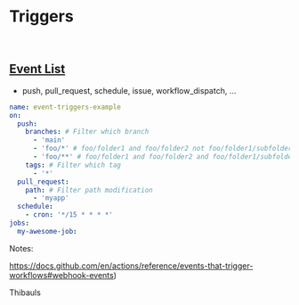 <!-- .slide: class="with-code" -->
# Triggers

<br>

## [Event List](https://docs.github.com/en/actions/using-workflows/events-that-trigger-workflows)
* push, pull_request, schedule, issue, workflow_dispatch, ...

```yaml
name: event-triggers-example
on:
  push:
    branches: # Filter which branch
      - 'main'
      - 'foo/*' # foo/folder1 and foo/folder2 not foo/folder1/subfolder1
      - 'foo/**' # foo/folder1 and foo/folder2 and foo/folder1/subfolder1
    tags: # Filter which tag
      - '*'
  pull_request:
    path: # Filter path modification
      - 'myapp'
  schedule:
    - cron: '*/15 * * * *'
jobs:
  my-awesome-job:
```

Notes:

https://docs.github.com/en/actions/reference/events-that-trigger-workflows#webhook-events)

Thibauls